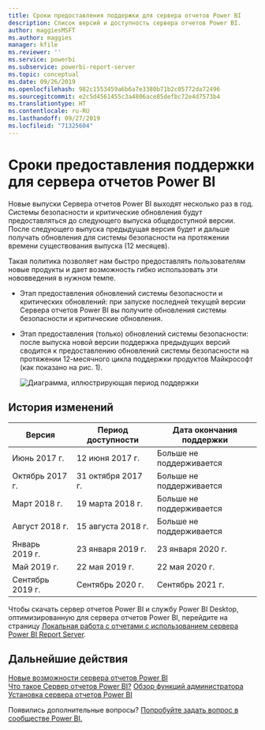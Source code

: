 ```yaml
---
title: Сроки предоставления поддержки для сервера отчетов Power BI
description: Список версий и доступность сервера отчетов Power BI.
author: maggiesMSFT
ms.author: maggies
manager: kfile
ms.reviewer: ''
ms.service: powerbi
ms.subservice: powerbi-report-server
ms.topic: conceptual
ms.date: 09/26/2019
ms.openlocfilehash: 982c1553459a6b6a7e3380b71b2c05772da72496
ms.sourcegitcommit: e2c5d4561455c3a4806ace85defbc72e4d7573b4
ms.translationtype: HT
ms.contentlocale: ru-RU
ms.lasthandoff: 09/27/2019
ms.locfileid: "71325604"
---
```

# <a name="support-timeline-for-power-bi-report-server"></a>Сроки предоставления поддержки для сервера отчетов Power BI

Новые выпуски Сервера отчетов Power BI выходят несколько раз в год. Системы безопасности и критические обновления будут предоставляться до следующего выпуска общедоступной версии. После следующего выпуска предыдущая версия будет и дальше получать обновления для системы безопасности на протяжении времени существования выпуска (12 месяцев).

Такая политика позволяет нам быстро предоставлять пользователям новые продукты и дает возможность гибко использовать эти нововведения в нужном темпе.

* Этап предоставления обновлений системы безопасности и критических обновлений: при запуске последней текущей версии Сервера отчетов Power BI вы получите обновления системы безопасности и критические обновления.
* Этап предоставления (только) обновлений системы безопасности: после выпуска новой версии поддержка предыдущих версий сводится к предоставлению обновлений системы безопасности на протяжении 12-месячного цикла поддержки продуктов Майкрософт (как показано на рис. 1).

    ![Диаграмма, иллюстрирующая период поддержки](media/support-timeline/report-server-support-timeline-overall.png)

## <a name="version-history"></a>История изменений

| **Версия** | **Период доступности** | **Дата окончания поддержки** |
| --- | --- | --- |
| Июнь 2017 г. |12 июня 2017 г. |Больше не поддерживается |
| Октябрь 2017 г. |31 октября 2017 г. | Больше не поддерживается |
| Март 2018 г. | 19 марта 2018 г. | Больше не поддерживается |
| Август 2018 г. | 15 августа 2018 г. | Больше не поддерживается |
| Январь 2019 г. | 23 января 2019 г. | 23 января 2020 г. |
| Май 2019 г. | 22 мая 2019 г. | 22 мая 2020 г. |
| Сентябрь 2019 г. | Сентябрь 2020 г. | Сентябрь 2021 г. 

Чтобы скачать сервер отчетов Power BI и службу Power BI Desktop, оптимизированную для сервера отчетов Power BI, перейдите на страницу [Локальная работа с отчетами с использованием сервера Power BI Report Server](https://powerbi.microsoft.com/report-server/).

## <a name="next-steps"></a>Дальнейшие действия
[Новые возможности сервера отчетов Power BI](whats-new.md)  
[Что такое Сервер отчетов Power BI?](get-started.md)
[Обзор функций администратора](admin-handbook-overview.md)  
[Установка сервера отчетов Power BI](install-report-server.md)  

Появились дополнительные вопросы? [Попробуйте задать вопрос в сообществе Power BI.](https://community.powerbi.com/)